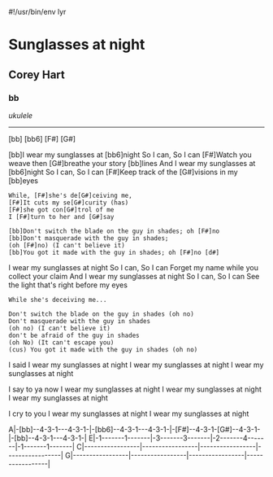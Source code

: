 #!/usr/bin/env lyr
# Sunglasses at night
## Corey Hart
### bb

*ukulele*

---

[bb] [bb6] [F#] [G#]

[bb]I wear my sunglasses at [bb6]night
So I can, So I can
[F#]Watch you weave then [G#]breathe your story [bb]lines
And I wear my sunglasses at [bb6]night
So I can, So I can
[F#]Keep track of the [G#]visions in my [bb]eyes

    While, [F#]she's de[G#]ceiving me,
    [F#]It cuts my se[G#]curity (has)
    [F#]she got con[G#]trol of me
    I [F#]turn to her and [G#]say

    [bb]Don't switch the blade on the guy in shades; oh [F#]no
    [bb]Don't masquerade with the guy in shades;
    (oh [F#]no) (I can't believe it)
    [bb]You got it made with the guy in shades; oh [F#]no [d#]

I wear my sunglasses at night
So I can, So I can
Forget my name while you collect your claim
And I wear my sunglasses at night
So I can, So I can
See the light that's right before my eyes

    While she's deceiving me...

    Don't switch the blade on the guy in shades (oh no)
    Don't masquerade with the guy in shades
    (oh no) (I can't believe it)
    don't be afraid of the guy in shades
    (oh No) (It can't escape you)
    (cus) You got it made with the guy in shades (oh no)

I said
I wear my sunglasses at night
I wear my sunglasses at night
I wear my sunglasses at night

I say to ya now
I wear my sunglasses at night
I wear my sunglasses at night
I wear my sunglasses at night

I cry to you
I wear my sunglasses at night
I wear my sunglasses at night

A|-[bb]--4-3-1---4-3-1-|-[bb6]--4-3-1---4-3-1-|-[F#]--4-3-1-[G#]--4-3-1-|-[bb]--4-3-1---4-3-1-|
E|-1-------1-------|-3-------3-------|-2-------4-------|-1-------1-------|
C|-----------------|-----------------|-----------------|-----------------|
G|-----------------|-----------------|-----------------|-----------------|